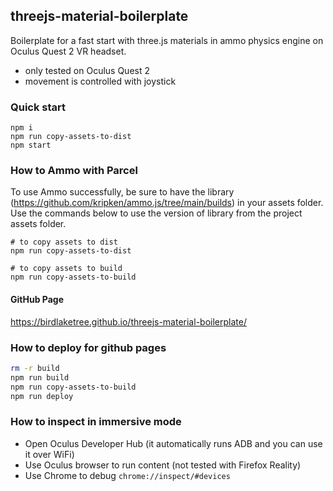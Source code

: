 ## threejs-material-boilerplate
Boilerplate for a fast start with three.js materials in ammo physics engine on Oculus Quest 2 VR headset.
- only tested on Oculus Quest 2
- movement is controlled with joystick

### Quick start
```
npm i
npm run copy-assets-to-dist
npm start
````

### How to Ammo with Parcel
To use Ammo successfully, be sure to have the library (https://github.com/kripken/ammo.js/tree/main/builds) in your assets folder. Use the commands below to use the version of library from the project assets folder.
```
# to copy assets to dist
npm run copy-assets-to-dist

# to copy assets to build
npm run copy-assets-to-build
````

#### GitHub Page
https://birdlaketree.github.io/threejs-material-boilerplate/

### How to deploy for github pages
```bash
rm -r build
npm run build
npm run copy-assets-to-build
npm run deploy
```

### How to inspect in immersive mode
- Open Oculus Developer Hub (it automatically runs ADB and you can use it over WiFi)
- Use Oculus browser to run content (not tested with Firefox Reality)
- Use Chrome to debug `chrome://inspect/#devices`
